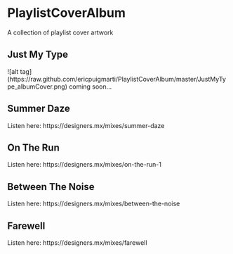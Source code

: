 # PlaylistCoverAlbum
A collection of playlist cover artwork 

<h2>Just My Type</h2>
![alt tag](https://raw.github.com/ericpuigmarti/PlaylistCoverAlbum/master/JustMyType_albumCover.png)
coming soon... 

<h2>Summer Daze</h2>
Listen here: https://designers.mx/mixes/summer-daze

<h2>On The Run</h2>
Listen here: https://designers.mx/mixes/on-the-run-1 

<h2>Between The Noise</h2>
Listen here: https://designers.mx/mixes/between-the-noise 

<h2>Farewell</h2>
Listen here: https://designers.mx/mixes/farewell

